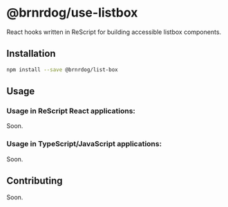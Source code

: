# @brnrdog/use-listbox

React hooks written in ReScript for building accessible listbox components.

## Installation

```sh
npm install --save @brnrdog/list-box
```

## Usage

### Usage in ReScript React applications:

Soon.

### Usage in TypeScript/JavaScript applications:

Soon.

## Contributing

Soon.
